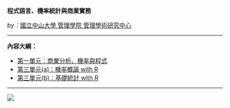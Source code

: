 
**程式語言、機率統計與商業實務**

*by：*[國立中山大學 管理學院 管理學術研究中心](https://bap.cm.nsysu.edu.tw/)

<hr>

**內容大綱：**

* [第一單元：商業分析、機率與程式](https://gtonychuo.github.io/2019RPB/unit01/unit01.html)
* [第三單元(a)：機率概論 with R](https://gtonychuo.github.io/2019RPB/unit03/unit03a.html)
* [第三單元(b)：基礎統計 with R](https://gtonychuo.github.io/2019RPB/unit03/unit03b.html)

<hr>

![](http://bap.cm.nsysu.edu.tw/wp-content/uploads/2019/02/cm_nsysu80.png "")


